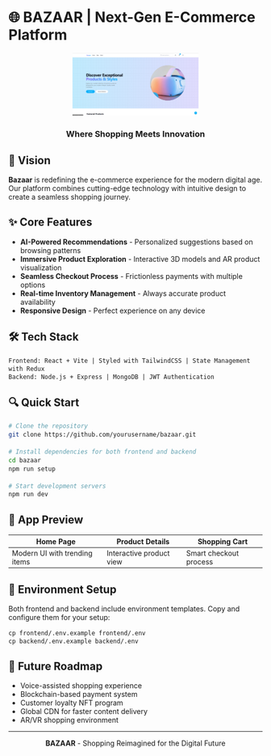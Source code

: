 # 🌐 BAZAAR | Next-Gen E-Commerce Platform

<div align="center">
  <img src="frontend/public/image.png" alt="Bazaar Logo" width="250px"/>
  <h3>Where Shopping Meets Innovation</h3>
</div>

## 🚀 Vision

**Bazaar** is redefining the e-commerce experience for the modern digital age. Our platform combines cutting-edge technology with intuitive design to create a seamless shopping journey.

## ✨ Core Features

- **AI-Powered Recommendations** - Personalized suggestions based on browsing patterns
- **Immersive Product Exploration** - Interactive 3D models and AR product visualization
- **Seamless Checkout Process** - Frictionless payments with multiple options
- **Real-time Inventory Management** - Always accurate product availability
- **Responsive Design** - Perfect experience on any device

## 🛠️ Tech Stack

```
Frontend: React + Vite | Styled with TailwindCSS | State Management with Redux
Backend: Node.js + Express | MongoDB | JWT Authentication
```

## 🔍 Quick Start

```bash
# Clone the repository
git clone https://github.com/yourusername/bazaar.git

# Install dependencies for both frontend and backend
cd bazaar
npm run setup

# Start development servers
npm run dev
```

## 📱 App Preview

| Home Page | Product Details | Shopping Cart |
|-----------|-----------------|---------------|
| Modern UI with trending items | Interactive product view | Smart checkout process |

## 🔧 Environment Setup

Both frontend and backend include environment templates. Copy and configure them for your setup:

```
cp frontend/.env.example frontend/.env
cp backend/.env.example backend/.env
```

## 🌟 Future Roadmap

- Voice-assisted shopping experience
- Blockchain-based payment system
- Customer loyalty NFT program
- Global CDN for faster content delivery
- AR/VR shopping environment


---

<div align="center">
  <strong>BAZAAR</strong> - Shopping Reimagined for the Digital Future
</div> 